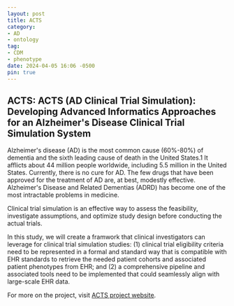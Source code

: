 ```yaml
---
layout: post
title: ACTS
category:
- AD
- ontology
tag:
- CDM
- phenotype
date: 2024-04-05 16:06 -0500
pin: true
---
```

## ACTS: ACTS (AD Clinical Trial Simulation): Developing Advanced Informatics Approaches for an Alzheimer's Disease Clinical Trial Simulation System

Alzheimer's disease (AD) is the most common cause (60%-80%) of dementia and the sixth leading cause of death in the United States.1 It afflicts about 44 million people worldwide, including 5.5 million in the United States. Currently, there is no cure for AD. The few drugs that have been approved for the treatment of AD are, at best, modestly effective. Alzheimer's Disease and Related Dementias (ADRD) has become one of the most intractable problems in medicine.

Clinical trial simulation is an effective way to assess the feasibility, investigate assumptions, and optimize study design before conducting the actual trials.

In this study, we will create a framwork that clinical investigators can leverage for clinical trial simulation studies: (1) clinical trial eligibility criteria need to be represented in a formal and standard way that is compatible with EHR standards to retrieve the needed patient cohorts and associated patient phenotypes from EHR; and (2) a comprehensive pipeline and associated tools need to be implemented that could seamlessly align with large-scale EHR data.

For more on the project, visit <a href="https://tao-ai-group.github.io/ACTS/" text='_blank'>ACTS project website</a>.